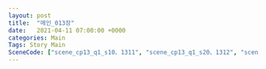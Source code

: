 ```yaml
---
layout: post
title:  "메인_013장"
date:   2021-04-11 07:00:00 +0000
categories: Main
Tags: Story Main
SceneCode: ["scene_cp13_q1_s10、1311", "scene_cp13_q1_s20、1312", "scene_cp13_q2_s10、1321", "scene_cp13_q2_s20、1322", "scene_cp13_q3_s10、1331", "scene_cp13_q3_s20、1332", "scene_cp13_q4_s10、1341", "scene_cp13_q4_s20、1342", "scene_cp13_q4_s30、1343"]
---
```

